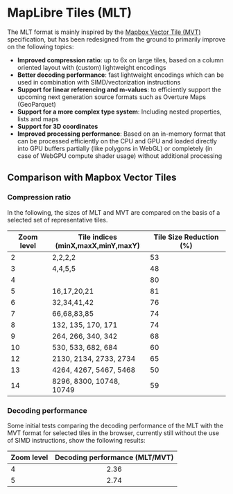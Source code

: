 # MapLibre Tiles (MLT)

The MLT format is mainly inspired by the [Mapbox Vector Tile (MVT)](https://github.com/mapbox/vector-tile-spec) specification, but has been redesigned from the ground
to primarily improve on the following topics:
- **Improved compression ratio**: up to 6x on large tiles, based on a column oriented layout with (custom) lightweight encodings
- **Better decoding performance**: fast lightweight encodings which can be used in combination with SIMD/vectorization instructions
- **Support for linear referencing and m-values**: to efficiently support the upcoming next generation source formats such as Overture Maps (GeoParquet)
- **Support for a more complex type system**: Including nested properties, lists and maps
- **Support for 3D coordinates**
- **Improved processing performance**: Based on an in-memory format that can be processed efficiently on the CPU and GPU and loaded directly
  into GPU buffers partially (like polygons in WebGL) or completely (in case of WebGPU compute shader usage) without additional processing


## Comparison with Mapbox Vector Tiles

### Compression ratio
In the following, the sizes of MLT and MVT are compared on the basis of a selected set of representative tiles.

| Zoom level | Tile indices <br/>(minX,maxX,minY,maxY) | Tile Size Reduction (%) | 
|------------|-----------------------------------------|----------------------|
| 2          | 2,2,2,2                                 | 53                   |
| 3          | 4,4,5,5                                 | 48                   |
| 4          |                                         | 80                   |
| 5          | 16,17,20,21                             | 81                   |
| 6          | 32,34,41,42                             | 76                   |
| 7          | 66,68,83,85                             | 74                   |
| 8          | 132, 135, 170, 171                      | 74                   |
| 9          | 264, 266, 340, 342                      | 68                   |
| 10         | 530, 533, 682, 684                      | 60                   |
| 12         | 2130, 2134, 2733, 2734                  | 65                   | 
| 13         | 4264, 4267, 5467, 5468                  | 50                   |
| 14         | 8296, 8300, 10748, 10749                | 59                   |



### Decoding performance
Some initial tests comparing the decoding performance of the MLT with the MVT format for selected tiles in the browser, 
currently still without the use of SIMD instructions, show the following results:

| Zoom level | Decoding performance (MLT/MVT) |      
|------------|:------------------------------:|          
| 4          |              2.36              | 
| 5          |              2.74              |


